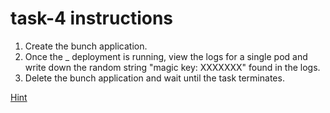 # task-4 instructions

1. Create the bunch application. 
2. Once the _ deployment is running, view the logs for a single pod and write down the random string "magic key: XXXXXXX" found in the logs. 
3. Delete the bunch application and wait until the task terminates.

[Hint](https://github.com/ux-studies/summer-2021/blob/main/studies/study-0/tasks/hints/task-4-hint.md)
